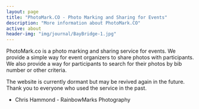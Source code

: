 ```yaml
---
layout: page
title: "PhotoMark.CO - Photo Marking and Sharing for Events"
description: "More information about PhotoMark.CO"
active: about
header-img: "img/journal/BayBridge-1.jpg"
---
```


PhotoMark.co is a photo marking and sharing service for events. We provide a simple way for event organizers to share photos with participants. We also provide a way for participants to search for their photos by bib number or other criteria.

The website is currently dormant but may be revived again in the future. Thank you to everyone who used the service in the past.

- Chris Hammond - RainbowMarks Photography

